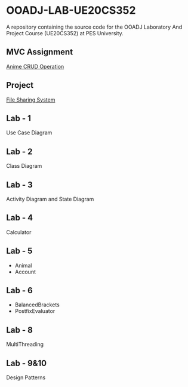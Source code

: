 # OOADJ-LAB-UE20CS352
A repository containing the source code for the OOADJ Laboratory And Project Course (UE20CS352) at PES University.

## MVC Assignment
[Anime CRUD Operation](https://github.com/yoyozaemon/Anime-CRUD-Using-MVC)

## Project 
[File Sharing System](https://github.com/yoyozaemon/File-Sharing-System)

## Lab - 1
Use Case Diagram

## Lab - 2
Class Diagram

## Lab - 3
Activity Diagram and State Diagram

## Lab - 4
Calculator

## Lab - 5

- Animal
- Account

## Lab - 6

- BalancedBrackets
- PostfixEvaluator

## Lab - 8 
MultiThreading

## Lab - 9&10
Design Patterns
